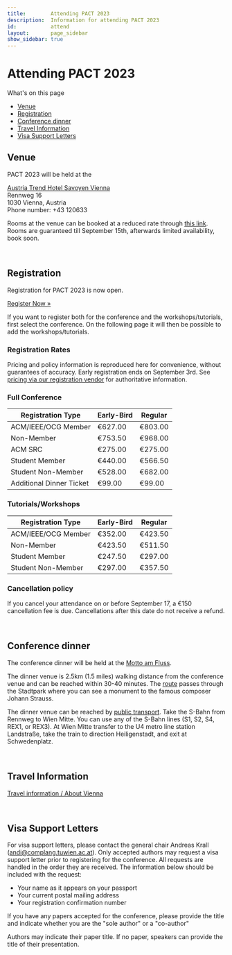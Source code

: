```yaml
---
title:        Attending PACT 2023
description:  Information for attending PACT 2023
id:           attend
layout:       page_sidebar
show_sidebar: true
---
```


# Attending PACT 2023

What's on this page

* [Venue](#venue)
* [Registration](#registration)
* [Conference dinner](#conference-dinner)
* [Travel Information](#travel-information)
* [Visa Support Letters](#visa-support-letters)

## Venue

PACT 2023 will be held at the <br>

[Austria Trend Hotel Savoyen Vienna](https://www.austria-trend.at/de/hotels/savoyen) <br>
Rennweg 16 <br>
1030 Vienna, Austria <br>
Phone number: +43 120633 <br>

Rooms at the venue can be booked at a reduced rate through [this link](https://reservations.travelclick.com/75044?groupID=4029480).
<br>
Rooms are guaranteed till September 15th, afterwards limited availability, book soon.

<br>

## Registration

Registration for PACT 2023 is now open.

<a href="https://cvent.me/N5v31n" class="btn btn-primary btn-lg px-4 me-md-2">Register Now »</a>

If you want to register both for the conference and the workshops/tutorials, first select
the conference. On the following page it will then be possible to add the workshops/tutorials.


### Registration Rates

Pricing and policy information is reproduced here for convenience, without guarantees of accuracy.
Early registration ends on September 3rd.
See [pricing via our registration vendor](https://web.cvent.com/event/bbf7fcc0-dde4-47d0-af67-6b98edca278e/websitePage:fccdd446-cd58-4b0d-ac59-10c376231453) for authoritative information.


### Full Conference

| Registration Type        | Early-Bird | Regular |
|--------------------------|------------|---------|
| ACM/IEEE/OCG Member      | €627.00    | €803.00 |
| Non-Member     	       | €753.50    | €968.00 |
| ACM SRC                  | €275.00    | €275.00 |
| Student Member           | €440.00    | €566.50 |
| Student Non-Member       | €528.00    | €682.00 |
| Additional Dinner Ticket | €99.00     | €99.00  |

<!-- <br> -->

### Tutorials/Workshops

| Registration Type   | Early-Bird | Regular |
| --------------------|------------|---------|
| ACM/IEEE/OCG Member | €352.00    | €423.50 |
| Non-Member          | €423.50    | €511.50 |
| Student Member      | €247.50    | €297.00 |
| Student Non-Member  | €297.00    | €357.50 |

<!-- <br> -->

### Cancellation policy

If you cancel your attendance on or before September 17, a €150 cancellation fee is due.
Cancellations after this date do not receive a refund.

<br>

## Conference dinner

The conference dinner will be held at the [Motto am Fluss](https://www.mottoamfluss.at/en/welcome/).

The dinner venue is 2.5km (1.5 miles) walking distance from the conference venue and can be reached within 30-40 minutes.
The [route](https://www.google.com/maps/dir/Austria+Trend+Hotel+Savoyen+Vienna,+Rennweg+16,+1030+Wien,+Austria/Johann+Strau%C3%9F+monument,+Am+Stadtpark,+Vienna,+Austria/Motto+am+Fluss,+Franz-Josefs-Kai,+Vienna,+Austria/@48.203616,16.3700027,15z/data=!3m1!4b1!4m20!4m19!1m5!1m1!1s0x476d077b31d0b5cf:0xbc49bc83b2c40cca!2m2!1d16.3844858!2d48.1949899!1m5!1m1!1s0x476d07767ea73855:0xd8a77c3ebe803b63!2m2!1d16.3791518!2d48.2038059!1m5!1m1!1s0x476d07a1ad85297b:0x881bc8e54edfd21f!2m2!1d16.377996!2d48.2120252!3e2) passes through the Stadtpark where you can see a monument to the famous composer Johann Strauss.

The dinner venue can be reached by [public transport](https://www.google.com/maps/dir/Austria+Trend+Hotel+Savoyen+Vienna,+Rennweg+16,+1030+Wien,+Austria/Motto+am+Fluss,+Franz-Josefs-Kai,+Vienna,+Austria/@48.206678,16.3808107,14z/data=!3m1!4b1!4m14!4m13!1m5!1m1!1s0x476d077b31d0b5cf:0xbc49bc83b2c40cca!2m2!1d16.3844858!2d48.1949899!1m5!1m1!1s0x476d07a1ad85297b:0x881bc8e54edfd21f!2m2!1d16.377996!2d48.2120252!3e3).
Take the S-Bahn from Rennweg to Wien Mitte.
You can use any of the S-Bahn lines (S1, S2, S4, REX1, or REX3).
At Wien Mitte transfer to the U4 metro line station Landstraße, take the train to direction Heiligenstadt, and exit at Schwedenplatz.

<br>

## Travel Information

[Travel information / About Vienna](vienna.html)

<!-- 

<br>

## Hotel Bookings

At this moment, there is no specific hotel block for PACT.
We recommend using booking portals such as [Booking.com](https://www.booking.com), [Hotels.com](https://www.hotels.com), [Hotwire](https://www.hotwire.com/), [Expedia](https://www.expedia.com/) or [Priceline](https://www.priceline.com/), etc.
 -->

<br>

## Visa Support Letters

For visa support letters, please contact the general chair Andreas Krall (andi@complang.tuwien.ac.at).
Only accepted authors may request a visa support letter prior to registering for the conference.
All requests are handled in the order they are received. The information below should be included with the request:

* Your name as it appears on your passport
* Your current postal mailing address
* Your registration confirmation number

If you have any papers accepted for the conference, please provide the title and indicate whether you are the "sole author" or a "co-author"

Authors may indicate their paper title. If no paper, speakers can provide the title of their presentation.
